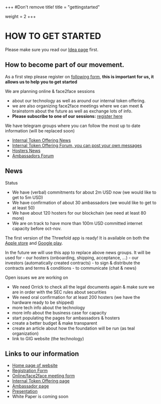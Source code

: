 +++
#Don't remove title!
title = "gettingstarted"

weight = 2
+++
# HOW TO GET STARTED

Please make sure you read our [Idea page](/) first.

## How to become part of our movement.

As a first step please register on [following form](http://tiny.cc/threefold_registration), **this is important for us, it allows us to help you to get started**

We are planning online & face2face sessions

* about our technology as well as around our internal token offering.
* we are also organizing face2face meetings where we can meet & brainstorm about the future as well as exchange lots of info.
* **Please subscribe to one of our sessions:** [register here](http://tiny.cc/tff_meeting_form)

We have telegram groups where you can follow the most up to date information (will be replaced soon)

* [Internal Token Offering News](https://t.me/joinchat/AAAAAEOvYSgYr4fhcGcDlQ)
* [Internal Token Offering Forum, you can post your own messages](https://t.me/joinchat/BwOvO0M1I7QhcOlg1ajCuw)
* [Hosters News](https://t.me/joinchat/AAAAAEPSd8PsThH7c1vlLg)
* [Ambassadors Forum](https://t.me/joinchat/BwOvO0O05_taMGWoT1jLhA)

## News

Status

* We have (verbal) commitments for about 2m USD now (we would like to get to 5m USD)
* We have confirmation of about 30 ambassadors (we would like to get to at least 50)
* We have about 120 hosters for our blockchain (we need at least 80 more)
* We are on track to have more than 100m USD committed internet capacity before oct-nov.

The first version of the Threefold app is ready! It is available on both the [Apple store](http://itunes.apple.com/app/id1276543091) and [Google play](https://market.android.com/details?id=com.mobicage.rogerthat.em.be.threefold.token).

In the future we will use this app to replace above news groups.
It will be used for 
    - our hosters (onboarding, shipping, acceptance, ...)
    - our investors (automatically created contracts)
    - to sign & distribute the contracts and terms & conditions
    - to communicate (chat & news)


Open issues we are working on

* We need Orrick to check all the legal documents again & make sure we are in order with the SEC rules about securities
* We need oral confirmation for at least 200 hosters (we have the hardware ready to be shipped)
* more tech info about the technology
* more info about the business case for capacity
* start populating the pages for ambassadors & hosters
* create a better budget & make transparent
* create an article about how the foundation will be run (as teal organization)
* link to GIG website (the technology)

## Links to our information

* [Home page of website](/)
* [Registration Form](http://tiny.cc/threefold_registration)
* [Online/face2face meeting form](http://tiny.cc/tff_meeting_form)
* [Internal Token Offering page](/ito/)
* [Ambassador page](/ambassador/)
* [Presentation](http://tiny.cc/threefold_intro)
* White Paper is coming soon